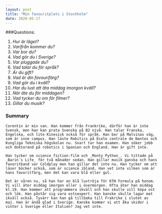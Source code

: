 ```yaml
---
layout: post
title: "Min favouritplats i Stockholm"
date: 2020-05-17
---
```


###Questions:

1. _Hur är läget?_  
2. _Varifrån kommer du?_  
3. _Var bor du?_  
3. _Vad gör du i Sverige?_  
4. _Var pluggade du?_  
5. _Vad talar du för språk?_  
6. _Är du gift?_  
7. _Vad är din favourifärg?_  
8. _Vad gör du i kväll?_  
9. _Har du lust att äta middag imorgon kväll?_  
10. _När äte du för middagen?_  
11. _Vad tycker du om för filmer?_  
12. _Gillar du musik?_  



### Summary
	
	Corentin är min van. Han kommer från Frankrike, därför han är inte Svensk, men han kan prata Svenska på B2 nivå. Han talar Franska, Engelska, och lite Kinesisk också för språk. Han bor på Malvinas väg, som är inne campus. Han läste Robitics på École centrale de Nantes och Kungliga Tekniska högskolan nu. Snart tar han examen. Han söker jobb och doktorand på robotics i Spanien och England. Han är gift inte. 

	Han tycker om science fiction-film och _Monty Python_. Vi tittade på _Barin´s Life_ för två månader sedan. Han gillar musik ganska och hans favoritband var Coldplay men han gillar det inte nu. Han tycker om att läser böcker också, som är science ibland. Han vet inte vilken som är hans favoritfärg, men det kan vara blå eller gul.

	Det är våren nu, så han har en blå luvtröja för KTH Formula på honom. Vi vill äter middag imorgon eller i övermorgon. Ofta äter han middag kl.19. Han kommer att programmera ikväll och han skulle vill köpa ost och lök. Han påstår sig vara ostsexpert. Han kanske skulle lagar mat ikväll också. Tyvärr kan han gå tillbaka till Frakrike i slutet av maj. Han är ändå glad i Sverige. Kanske kommer vi att åka skidor i vinter i Sverige eller Italien? Jag vet inte.
